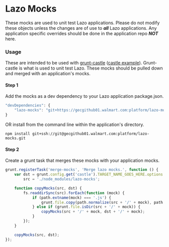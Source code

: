 # Lazo Mocks
These mocks are used to unit test Lazo applications. Please do not modify these objects unless the
changes are of use to **_all_** Lazo applications. Any application specific overrides should be done in the
application repo **_NOT_** here.

### Usage
These are intended to be used with [grunt-castle](https://gecgithub01.walmart.com/jstrimp/grunt-castle)
([castle example](https://gecgithub01.walmart.com/jstrimp/castle-example)). Grunt-castle is what is used to unit
test Lazo. These mocks should be pulled down and merged with an application's mocks.

#### Step 1
Add the mocks as a dev dependency to your Lazo application package.json.

```javascript
"devDependencies": {
    "lazo-mocks": "git+https://gecgithub01.walmart.com:platform/lazo-mocks.git"
}
```

OR install from the command line within the application's directory.

```shell
npm install git+ssh://git@gecgithub01.walmart.com:platform/lazo-mocks.git
```

#### Step 2
Create a grunt task that merges these mocks with your application mocks.

```javascript
grunt.registerTask('merge-mocks', 'Merge lazo mocks.', function () {
    var dst = grunt.config.get('castle').TARGET_NAME_GOES_HERE.options.mocks.baseUrl,
        src = './node_modules/lazo-mocks';

    function copyMocks(src, dst) {
        fs.readdirSync(src).forEach(function (mock) {
            if (path.extname(mock) === '.js') {
                grunt.file.copy(path.normalize(src + '/' + mock), path.normalize(dst + '/' + mock));
            } else if (grunt.file.isDir(src + '/' + mock)) {
                copyMocks(src + '/' + mock, dst + '/' + mock);
            }
        });
    }

    copyMocks(src, dst);
});
```
